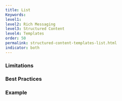 ```yaml
---
title: List
Keywords:
level1:
level2: Rich Messaging
level3: Structured Content
level4: Templates
order: 50
permalink: structured-content-templates-list.html
indicator: both
---
```




### Limitations

### Best Practices

### Example

```json

```
